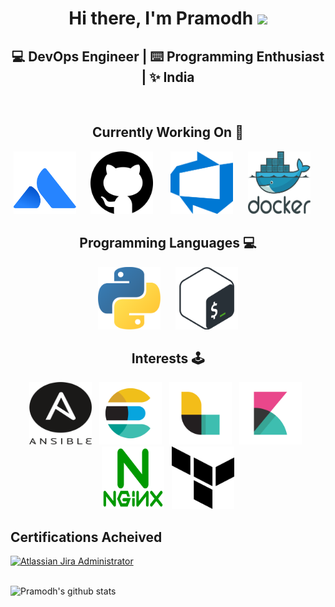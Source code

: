 <div align="center">
  <h1>Hi there, I'm Pramodh <img src="https://media.giphy.com/media/hvRJCLFzcasrR4ia7z/giphy.gif" width="25px"> </h1>
  <h2> 💻 DevOps Engineer | ⌨️ Programming Enthusiast | ✨ India </h2>
</div>
<br>
<div align="center">
  <h2> Currently Working On 🚀 </h2>
  <a href="https://www.atlassian.com"><img src="https://raw.githubusercontent.com/PramodhMDT/pramodhmdt/master/logos/atlassian-1.svg"  width="100px" height="100px"></a>&nbsp;&nbsp;&nbsp;&nbsp;&nbsp;
  <a href="https://www.github.com"><img src="https://raw.githubusercontent.com/PramodhMDT/pramodhmdt/master/logos/github-1.svg"     width="100px" height="100px"></a>&nbsp;&nbsp;&nbsp;&nbsp;&nbsp;&nbsp;
  <a href="https://azure.microsoft.com/en-in/services/devops"><img src="https://raw.githubusercontent.com/PramodhMDT/pramodhmdt/master/logos/azure-devops.png" width="100px" height="100px"></a>&nbsp;&nbsp;&nbsp;&nbsp;&nbsp;
  <a href="https://www.docker.com"><img src="https://raw.githubusercontent.com/PramodhMDT/pramodhmdt/master/logos/docker.svg"       width="100px" height="100px"></a>&nbsp;&nbsp;&nbsp;&nbsp;&nbsp;
  
</div>

<div align="center">
  <h2> Programming Languages 💻 </h2>
  <a href="https://www.python.org"><img src="https://raw.githubusercontent.com/PramodhMDT/pramodhmdt/master/logos/python-5.svg"          height="100px"></a>&nbsp;&nbsp;&nbsp;&nbsp;&nbsp;
<!--  <img src="https://raw.githubusercontent.com/PramodhMDT/pramodhmdt/master/logos/ruby.svg"              height="100px">&nbsp;&nbsp;&nbsp;&nbsp;&nbsp; -->
  <a href="https://devdocs.io/bash"><img src="https://raw.githubusercontent.com/PramodhMDT/pramodhmdt/master/logos/bash-1.svg"            height="100px">
</div></a>
<!--
<div align="center">
  <h2> Cloud Platforms ☁️ </h2>
  <img src="https://raw.githubusercontent.com/PramodhMDT/pramodhmdt/master/logos/azure-1.svg"             height="70px">&nbsp;&nbsp;&nbsp;&nbsp;&nbsp;&nbsp;&nbsp;
  <img src="https://raw.githubusercontent.com/PramodhMDT/pramodhmdt/master/logos/aws.svg"                 height="70px">&nbsp;&nbsp;&nbsp;&nbsp;&nbsp;&nbsp;&nbsp;
  <img src="https://raw.githubusercontent.com/PramodhMDT/pramodhmdt/master/logos/google-cloud-1.svg"      height="70px">&nbsp;&nbsp;&nbsp;&nbsp;&nbsp;&nbsp;
</div>
-->
<div align="center">
  <h2> Interests 🕹 </h2>
  <img src="https://raw.githubusercontent.com/PramodhMDT/pramodhmdt/master/logos/ansible.svg"                width="100px" height="100px">&nbsp;&nbsp;
  <img src="https://raw.githubusercontent.com/PramodhMDT/pramodhmdt/master/logos/elastic-elasticsearch.svg"  width="100px" height="100px">&nbsp;&nbsp;
  <img src="https://raw.githubusercontent.com/PramodhMDT/pramodhmdt/master/logos/elastic-logstash.svg"       width="100px" height="100px">&nbsp;&nbsp;
  <img src="https://raw.githubusercontent.com/PramodhMDT/pramodhmdt/master/logos/elastic-kibana.svg"         width="100px" height="100px">&nbsp;&nbsp;
  <img src="https://raw.githubusercontent.com/PramodhMDT/pramodhmdt/master/logos/nginx-1.svg"                width="100px" height="100px">&nbsp;&nbsp;
  <img src="https://raw.githubusercontent.com/PramodhMDT/pramodhmdt/master/logos/terraform-enterprise.svg"   width="100px" height="100px">
</div>
<!--
<div align="center">
  <h2> 📺 🎊 </h2>
  <img src="https://raw.githubusercontent.com/PramodhMDT/pramodhmdt/master/logos/national-geographic.svg"    width="100px" height="100px">&nbsp;&nbsp;
  <img src="https://raw.githubusercontent.com/PramodhMDT/pramodhmdt/master/logos/nasa-6.svg"                 width="100px" height="100px">&nbsp;&nbsp;
</div>
-->

## Certifications Acheived

<div align="left">
  <a href="https://www.certmetrics.com/atlassian/public/badge.aspx?i=1&t=c&d=2019-12-07&ci=AT00141597">
    <img src="https://user-images.githubusercontent.com/54981492/90975044-5edd6980-e54e-11ea-801c-d361d454f454.png" alt="Atlassian Jira Administrator" width="100px" height="100px">
  </a>
</div>
<br>

![Pramodh's github stats](https://github-readme-stats.vercel.app/api?username=pramodhmdt&show_icons=true&theme=radical)


<!--
<div>
  <h3> I'm currently working as a DevOps Engineer. </h3>
</div>
-->
<!--
**PramodhMDT/pramodhmdt** is a ✨ _special_ ✨ repository because its `README.md` (this file) appears on your GitHub profile.

Here are some ideas to get you started:

- 🔭 I’m currently working on ...
- 🌱 I’m currently learning ...
- 👯 I’m looking to collaborate on ...
- 🤔 I’m looking for help with ...
- 💬 Ask me about ...
- 📫 How to reach me: ...
- 😄 Pronouns: ...
- ⚡ Fun fact: ...
-->
